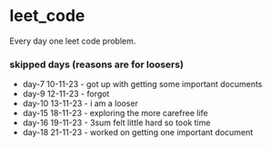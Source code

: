 # leet_code
Every day one leet code problem.
### skipped days (reasons are for loosers)

* day-7 10-11-23 - got up with getting some important documents
* day-9 12-11-23 - forgot
* day-10 13-11-23 - i am a looser
* day-15 18-11-23 - exploring the more carefree life
* day-16 19-11-23 - 3sum felt little hard so took time
* day-18 21-11-23 - worked on getting one important document
